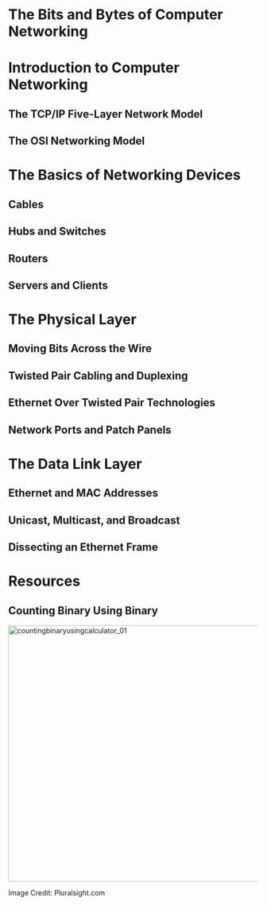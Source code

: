 
# The Bits and Bytes of Computer Networking
# Introduction to Computer Networking
## The TCP/IP Five-Layer Network Model
## The OSI Networking Model

# The Basics of Networking Devices
## Cables
## Hubs and Switches
## Routers
## Servers and Clients

# The Physical Layer
## Moving Bits Across the Wire
## Twisted Pair Cabling and Duplexing
## Ethernet Over Twisted Pair Technologies
## Network Ports and Patch Panels



# The Data Link Layer
## Ethernet and MAC Addresses
## Unicast, Multicast, and Broadcast
## Dissecting an Ethernet Frame


# Resources
## Counting Binary Using Binary

<img width="516" alt="countingbinaryusingcalculator_01" src="https://user-images.githubusercontent.com/10678180/35892061-301bd3ec-0b6d-11e8-84f9-172111f6bf75.png">

Image Credit: Pluralsight.com








